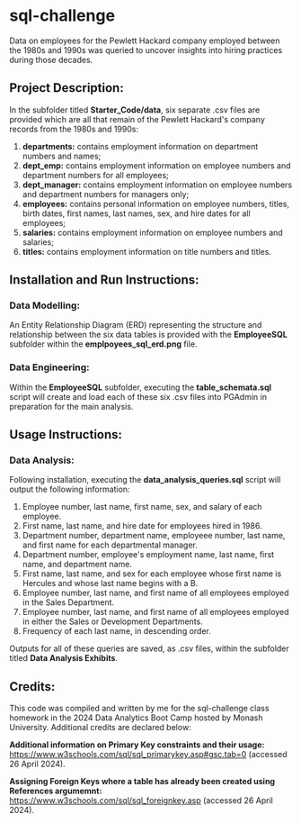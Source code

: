 # sql-challenge
Data on employees for the Pewlett Hackard company employed between the 1980s and 1990s was queried to uncover insights into hiring practices during those decades.

## Project Description:
In the subfolder titled **Starter_Code/data**, six separate .csv files are provided which are all that remain of the Pewlett Hackard's company records from the 1980s and 1990s:
1. **departments:** contains employment information on department numbers and names;
2. **dept_emp:** contains employment information on employee numbers and department numbers for all employees;
3. **dept_manager:** contains employment information on employee numbers and department numbers for managers only;
4. **employees:** contains personal information on employee numbers, titles, birth dates, first names, last names, sex, and hire dates for all employees;
5. **salaries:** contains employment information on employee numbers and salaries;
6. **titles:** contains employment information on title numbers and titles.


## Installation and Run Instructions:
### Data Modelling:
An Entity Relationship Diagram (ERD) representing the structure and relationship between the six data tables is provided with the **EmployeeSQL** subfolder within the **emplpoyees_sql_erd.png** file.

### Data Engineering:
Within the **EmployeeSQL** subfolder, executing the **table_schemata.sql** script  will create and load each of these six .csv files into PGAdmin in preparation for the main analysis.


## Usage Instructions:
### Data Analysis:
Following installation, executing the **data_analysis_queries.sql** script will output the following information:
1. Employee number, last name, first name, sex, and salary of each employee.
2. First name, last name, and hire date for employees hired in 1986.
3. Department number, department name, employeee number, last name, and first name for each departmental manager.
4. Department number, employee's employment name, last name, first name, and department name.
5. First name, last name, and sex for each employee whose first name is Hercules and whose last name begins with a B.
6. Employee number, last name, and first name of all employees employed in the Sales Department.
7. Employee number, last name, and first name of all employees employed in either the Sales or Development Departments.
8. Frequency of each last name, in descending order.

Outputs for all of these queries are saved, as .csv files, within the subfolder titled **Data Analysis Exhibits**.


## Credits:
This code was compiled and written by me for the sql-challenge class homework in the 2024 Data Analytics Boot Camp hosted by Monash University. Additional credits are declared below:

**Additional information on Primary Key constraints and their usage:**
 https://www.w3schools.com/sql/sql_primarykey.asp#gsc.tab=0 (accessed 26 April 2024).

**Assigning Foreign Keys where a table has already been created using References argumemnt:**
https://www.w3schools.com/sql/sql_foreignkey.asp (accessed 26 April 2024).



